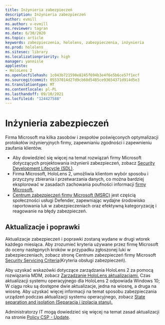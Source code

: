 ```yaml
---
title: Inżynieria zabezpieczeń
description: Inżynieria zabezpieczeń
author: evmill
ms.author: v-evmill
ms.reviewer: tagran
ms.date: 6/30/2020
ms.topic: article
keywords: zabezpieczenia, hololens, zabezpieczenia, inżynieria
ms.prod: hololens
ms.sitesec: library
ms.localizationpriority: high
manager: yannisle
appliesto:
- HoloLens 2
ms.openlocfilehash: 1c043b721590e8245f694b3e4f6e5b6ce57f1ecf
ms.sourcegitcommit: 05537014d27d9cb60d5485ce93654371d914d5e3
ms.translationtype: MT
ms.contentlocale: pl-PL
ms.lasthandoff: 09/10/2021
ms.locfileid: "124427588"
---
```

# <a name="security-engineering"></a>Inżynieria zabezpieczeń

Firma Microsoft ma kilka zasobów i zespołów poświęconych optymalizacji protokołów inżynieryjnych firmy, zapewnianiu zgodności i zapewnieniu zaufania klientów. 

  * Aby dowiedzieć się więcej na temat rozwiązań firmy Microsoft dotyczących projektowania inżynierii zabezpieczeń, zobacz [Security Development Lifecycle (SDL)](https://www.microsoft.com/securityengineering/sdl).
  * Firma Microsoft, HoloLens 2, umożliwia klientom wybór sposobu i przyczyny zbierania i przetwarzania danych, co można bardziej eksplorować w zasadach zachowania poufności informacji [firmy Microsoft.](https://privacy.microsoft.com/) 
  * [Centrum zabezpieczeń firmy Microsoft (MSRC)](https://www.microsoft.com/msrc) jest częścią społeczności usługi Defender, zapewniając wydajne środowisko raportowania luk w zabezpieczeniach oraz efektywną kategoryzację i reagowanie na błędy zabezpieczeń. 

## <a name="updates-and-patches"></a>Aktualizacje i poprawki

Aktualizacje zabezpieczeń i poprawki zostaną wydane w drugi wtorek każdego miesiąca. Aby zrozumieć kryteria używane przez firmę Microsoft do oceny następnych kroków w przypadku zgłoszonej luki w zabezpieczeniach, zobacz stronę Centrum zabezpieczeń firmy Microsoft [Security Servicing Criteria](https://www.microsoft.com/msrc/windows-security-servicing-criteria)(Kryteria obsługi zabezpieczeń). 

Aby uzyskać wskazówki dotyczące zarządzania HoloLens 2 za pomocą rozwiązania MDM, zobacz [Zarządzanie HoloLens aktualizacjami.](hololens-updates.md) Czas aktualizacji systemu operacyjnego dla HoloLens 2 odpowiada Windows 10; W ciągu roku są dostępne dwie aktualizacje, jedna na wiosnę, a druga na wiosnę. Aby uzyskać więcej informacji na temat sposobu zabezpieczania urządzeń podczas aktualizacji systemu operacyjnego, zobacz [State separation and isolation (Separacja i izolacja stanu).](security-state-separation-isolation.md) 

Administratorzy IT mogą dowiedzieć się więcej na temat zasad aktualizacji na stronie [Policy CSP - Update](/windows/client-management/mdm/policy-csp-update). 
